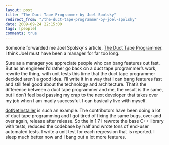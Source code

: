 ```yaml
---
layout: post
title: "The Duct Tape Programmer by Joel Spolsky"
redirect_from: "/the-duct-tape-programmer-by-joel-spolsky"
date: 2009-09-24 22:15:00
tags: [people]
comments: true
---
```

Someone forwarded me Joel Spolsky's article, [The Duct Tape Programmer](http://www.joelonsoftware.com/items/2009/09/23.html). I think Joel must have been a manager for far too long.

Sure as a manager you appreciate people who can bang features out fast. But as an engineer I’d rather go back on a duct tape programmer’s work, rewrite the thing, with unit tests this time that the duct tape programmer decided aren’t a good idea. I’ll write it in a way that I can bang features fast and still feel good about the technology and architecture. That’s the difference between a duct tape programmer and me, the result is the same, but I don’t feel bad passing my crap to the next developer that takes over my job when I am madly successful. I can basically live with myself.

[dotNetInstaller](http://github.com/dblock/dotnetinstaller) is such an example. The contributors have been doing a lot of duct tape programming and I got tired of fixing the same bugs, over and over again, release after release. So the in 1.7 I rewrote the base C++ library with tests, reduced the codebase by half and wrote tons of end-user automated tests. I write a unit test for each regression that is reported. I sleep much better now and I bang out a lot more features.
